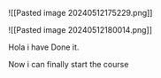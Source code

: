 
![[Pasted image 20240512175229.png]]


![[Pasted image 20240512180014.png]]

Hola i have Done it.

Now i can finally start the course
